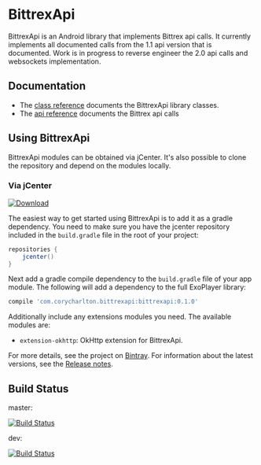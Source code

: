 # BittrexApi 

BittrexApi is an Android library that implements Bittrex api calls. It currently implements all documented calls from the 1.1 api version that is documented. Work is in progress to reverse engineer the 2.0 api calls and websockets implementation.

## Documentation ##

* The [class reference][] documents the BittrexApi library classes.
* The [api reference][] documents the Bittrex api calls

[class reference]: https://corycharlton.github.io/BittrexApi/reference
[api reference]: https://bittrex.com/home/api

## Using BittrexApi ##

BittrexApi modules can be obtained via jCenter. It's also possible to clone the
repository and depend on the modules locally.

### Via jCenter ### 

[![Download](https://api.bintray.com/packages/corycharlton/bittrexapi/bittrexapi/images/download.svg) ](https://bintray.com/corycharlton/bittrexapi/bittrexapi/_latestVersion)

The easiest way to get started using BittrexApi is to add it as a gradle
dependency. You need to make sure you have the jcenter repository included in
the `build.gradle` file in the root of your project:

```gradle
repositories {
    jcenter()
}
```

Next add a gradle compile dependency to the `build.gradle` file of your app
module. The following will add a dependency to the full ExoPlayer library:

```gradle
compile 'com.corycharlton.bittrexapi:bittrexapi:0.1.0'
```

Additionally include any extensions modules you need. The available modules
are:

* `extension-okhttp`: OkHttp extension for BittrexApi.

For more details, see the project on [Bintray][]. For information about the
latest versions, see the [Release notes][].

[Bintray]: https://bintray.com/corycharlton/BittrexApi
[Release notes]: https://github.com/CoryCharlton/BittrexApi/blob/master/RELEASENOTES.md

## Build Status ##

master:

[![Build Status](https://travis-ci.org/CoryCharlton/Android-Bittrex-Api.svg?branch=master)](https://travis-ci.org/CoryCharlton/Android-Bittrex-Api)

dev:

[![Build Status](https://travis-ci.org/CoryCharlton/Android-Bittrex-Api.svg?branch=dev)](https://travis-ci.org/CoryCharlton/Android-Bittrex-Api)
